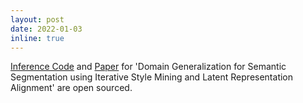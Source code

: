```yaml
---
layout: post
date: 2022-01-03
inline: true
---
```


[Inference Code]() and [Paper]() for 'Domain Generalization for Semantic Segmentation using Iterative Style Mining and Latent Representation Alignment' are open sourced.